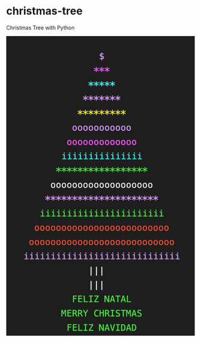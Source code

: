 # christmas-tree

Christmas Tree with Python

![alt text](https://github.com/georgelanes/christmas-tree/blob/master/Screen%20Shot%20-%20christmas%20tree.png)
